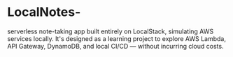 # LocalNotes-
serverless note-taking app built entirely on LocalStack, simulating AWS services locally. It's designed as a learning project to explore AWS Lambda, API Gateway, DynamoDB, and local CI/CD — without incurring cloud costs.

